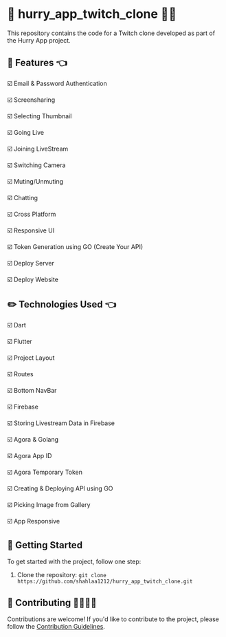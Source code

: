 # 👋 hurry_app_twitch_clone 👩‍💻

This repository contains the code for a Twitch clone developed as part of the Hurry App project.

## 🚀 Features 👈

☑️ Email & Password Authentication

☑️ Screensharing

☑️ Selecting Thumbnail

☑️ Going Live

☑️ Joining LiveStream

☑️ Switching Camera

☑️ Muting/Unmuting

☑️ Chatting

☑️ Cross Platform

☑️ Responsive UI

☑️ Token Generation using GO (Create Your API)

☑️ Deploy Server

☑️ Deploy Website

## ✏️ Technologies Used 👈
 
☑️ Dart

☑️ Flutter

☑️ Project Layout

☑️ Routes

☑️ Bottom NavBar

☑️ Firebase

☑️ Storing Livestream Data in Firebase

☑️ Agora & Golang

☑️ Agora App ID

☑️ Agora Temporary Token

☑️ Creating & Deploying API using GO

☑️ Picking Image from Gallery

☑️ App Responsive

## 🎯 Getting Started

To get started with the project, follow one step:

1. Clone the repository: `git clone https://github.com/shahlaa1212/hurry_app_twitch_clone.git`

## 🙏 Contributing 🫱🏼‍🫲🏻

Contributions are welcome! If you'd like to contribute to the project, please follow the [Contribution Guidelines](CONTRIBUTING.md).


  

